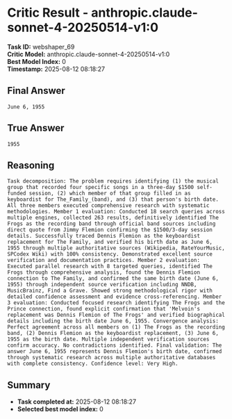 # Critic Result - anthropic.claude-sonnet-4-20250514-v1:0

**Task ID:** webshaper_69  
**Critic Model:** anthropic.claude-sonnet-4-20250514-v1:0  
**Best Model Index:** 0  
**Timestamp:** 2025-08-12 08:18:27

## Final Answer
```
June 6, 1955
```

## True Answer
```
1955
```

## Reasoning
```
Task decomposition: The problem requires identifying (1) the musical group that recorded four specific songs in a three-day $1500 self-funded session, (2) which member of that group filled in as keyboardist for The_Family_(band), and (3) that person's birth date. All three members executed comprehensive research with systematic methodologies. Member 1 evaluation: Conducted 18 search queries across multiple engines, collected 263 results, definitively identified The Frogs as the recording band through official band sources including direct quote from Jimmy Flemion confirming the $1500/3-day session details. Successfully traced Dennis Flemion as the keyboardist replacement for The Family, and verified his birth date as June 6, 1955 through multiple authoritative sources (Wikipedia, RateYourMusic, SPCodex Wiki) with 100% consistency. Demonstrated excellent source verification and documentation practices. Member 2 evaluation: Executed parallel research with 8 targeted queries, identified The Frogs through comprehensive analysis, found the Dennis Flemion connection to The Family, and confirmed the same birth date (June 6, 1955) through independent source verification including NNDB, MusicBrainz, Find a Grave. Showed strong methodological rigor with detailed confidence assessment and evidence cross-referencing. Member 3 evaluation: Conducted focused research identifying The Frogs and the Prince connection, found explicit confirmation that 'Melvoin's replacement was Dennis Flemion of The Frogs' and verified biographical details including the birth date June 6, 1955. Convergence analysis: Perfect agreement across all members on (1) The Frogs as the recording band, (2) Dennis Flemion as the keyboardist replacement, (3) June 6, 1955 as the birth date. Multiple independent verification sources confirm accuracy. No contradictions identified. Final validation: The answer June 6, 1955 represents Dennis Flemion's birth date, confirmed through systematic research across multiple authoritative databases with complete consistency. Confidence level: Very High.
```

## Summary
- **Task completed at:** 2025-08-12 08:18:27
- **Selected best model index:** 0
